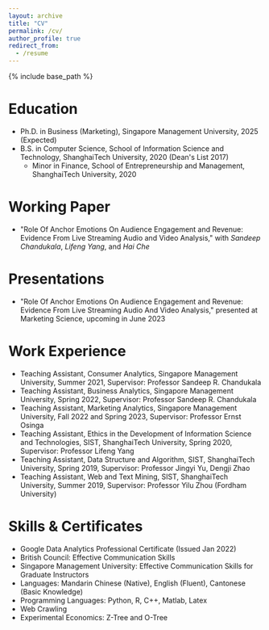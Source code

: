 ```yaml
---
layout: archive
title: "CV"
permalink: /cv/
author_profile: true
redirect_from:
  - /resume
---
```


{% include base_path %}

# Education
- Ph.D. in Business (Marketing), Singapore Management University, 2025 (Expected)
- B.S. in Computer Science, School of Information Science and Technology, ShanghaiTech University, 2020 (Dean's List 2017)
  - Minor in Finance, School of Entrepreneurship and Management, ShanghaiTech University, 2020

# Working Paper
- "Role Of Anchor Emotions On Audience Engagement and Revenue: Evidence From Live Streaming Audio and Video Analysis," with *Sandeep Chandukala*, *Lifeng Yang*, and *Hai Che*

# Presentations
- "Role Of Anchor Emotions On Audience Engagement and Revenue: Evidence From Live Streaming Audio And Video Analysis," presented at Marketing Science, upcoming in June 2023

# Work Experience
- Teaching Assistant, Consumer Analytics, Singapore Management University, Summer 2021, Supervisor: Professor Sandeep R. Chandukala
- Teaching Assistant, Business Analytics, Singapore Management University, Spring 2022, Supervisor: Professor Sandeep R. Chandukala
- Teaching Assistant, Marketing Analytics, Singapore Management University, Fall 2022 and Spring 2023, Supervisor: Professor Ernst Osinga
- Teaching Assistant, Ethics in the Development of Information Science and Technologies, SIST, ShanghaiTech University, Spring 2020, Supervisor: Professor Lifeng Yang
- Teaching Assistant, Data Structure and Algorithm, SIST, ShanghaiTech University, Spring 2019, Supervisor: Professor Jingyi Yu, Dengji Zhao
- Teaching Assistant, Web and Text Mining, SIST, ShanghaiTech University, Summer 2019, Supervisor: Professor Yilu Zhou (Fordham University)

# Skills & Certificates
- Google Data Analytics Professional Certificate (Issued Jan 2022)
- British Council: Effective Communication Skills
- Singapore Management University: Effective Communication Skills for Graduate Instructors
- Languages: Mandarin Chinese (Native), English (Fluent), Cantonese (Basic Knowledge)
- Programming Languages: Python, R, C++, Matlab, Latex
- Web Crawling
- Experimental Economics: Z-Tree and O-Tree
